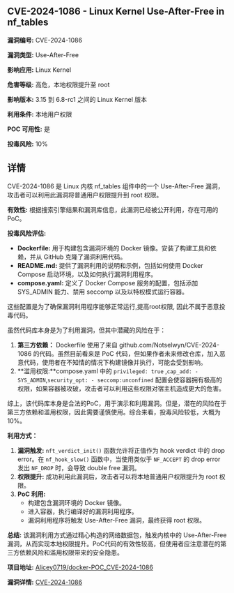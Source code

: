 ## CVE-2024-1086 - Linux Kernel Use-After-Free in nf_tables

**漏洞编号:** CVE-2024-1086

**漏洞类型:** Use-After-Free

**影响应用:** Linux Kernel

**危害等级:** 高危，本地权限提升至 root

**影响版本:** 3.15 到 6.8-rc1 之间的 Linux Kernel 版本

**利用条件:** 本地用户权限

**POC 可用性:** 是

**投毒风险:** 10%

## 详情

CVE-2024-1086 是 Linux 内核 nf_tables 组件中的一个 Use-After-Free 漏洞，攻击者可以利用此漏洞将普通用户权限提升到 root 权限。 

**有效性:** 根据搜索引擎结果和漏洞库信息，此漏洞已经被公开利用，存在可用的PoC。

**投毒风险评估:**

*   **Dockerfile:** 用于构建包含漏洞环境的 Docker 镜像。安装了构建工具和依赖，并从 GitHub 克隆了漏洞利用代码。
*   **README.md:** 提供了漏洞利用的说明和示例，包括如何使用 Docker Compose 启动环境，以及如何执行漏洞利用程序。
*   **compose.yaml:** 定义了 Docker Compose 服务的配置，包括添加 SYS_ADMIN 能力、禁用 seccomp 以及以特权模式运行容器。

这些配置是为了确保漏洞利用程序能够正常运行,提高root权限, 因此不属于恶意投毒代码。

虽然代码库本身是为了利用漏洞，但其中潜藏的风险在于：

1.  **第三方依赖：** Dockerfile 使用了来自 github.com/Notselwyn/CVE-2024-1086 的代码。虽然目前看来是 PoC 代码，但如果作者未来修改仓库，加入恶意代码，使用者在不知情的情况下构建镜像并执行，可能会受到影响。
2.  **滥用权限:**compose.yaml 中的 `privileged: true` ,`cap_add: - SYS_ADMIN`,`security_opt: - seccomp:unconfined` 配置会使容器拥有极高的权限，如果容器被攻破，攻击者可以利用这些权限对宿主机造成更大的危害。

综上，该代码库本身是合法的PoC，用于演示和利用漏洞。但是，潜在的风险在于第三方依赖和滥用权限，因此需要谨慎使用。综合来看，投毒风险较低，大概为10%。

**利用方式：**

1.  **漏洞触发:** `nft_verdict_init()` 函数允许将正值作为 hook verdict 中的 drop error。在 `nf_hook_slow()` 函数中，当使用类似于 `NF_ACCEPT` 的 drop error 发出 `NF_DROP` 时，会导致 double free 漏洞。
2.  **权限提升:** 成功利用此漏洞后，攻击者可以将本地普通用户权限提升为 root 权限。
3.  **PoC 利用:**
    *   构建包含漏洞环境的 Docker 镜像。
    *   进入容器，执行编译好的漏洞利用程序。
    *   漏洞利用程序将触发 Use-After-Free 漏洞，最终获得 root 权限。

**总结:** 该漏洞利用方式通过精心构造的网络数据包，触发内核中的 Use-After-Free 漏洞，从而实现本地权限提升。PoC代码的有效性较高，但使用者应注意潜在的第三方依赖风险和滥用权限带来的安全隐患。

**项目地址:** [Alicey0719/docker-POC_CVE-2024-1086](https://github.com/Alicey0719/docker-POC_CVE-2024-1086)

**漏洞详情:** [CVE-2024-1086](https://nvd.nist.gov/vuln/detail/CVE-2024-1086)